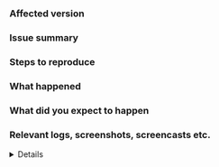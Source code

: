 <!--
Please note that failure to provide the information requested in this
issue template may result in your issue being closed without further
notice. 
-->

### Affected version

<!--
Provide at least the following information:
* Your OS and version
* Affected GNOME Network Displays version and package type (e.g. Flatpak or RPM)
* Does this issue appear in XOrg and/or Wayland
-->

### Issue summary

<!-- 
Provide a short summary of the issue you encountered.
-->

### Steps to reproduce

<!-- 
1. Step one
2. Step two
3. ...
-->

### What happened

<!-- 
What did GNOME Network Displays do that was unexpected?
-->

### What did you expect to happen

<!-- 
What did you expect GNOME Network Displays to do?
-->

### Relevant logs, screenshots, screencasts etc.

<!-- 
Provide at least the output of either
`G_MESSAGES_DEBUG=all gnome-network-displays`
or
`G_MESSAGES_DEBUG=all flatpak run org.gnome.NetworkDisplays`

If you have further information, such as technical documentation, logs,
screenshots or screencasts related, please provide them here.
-->

<details>
```
<!-- Paste logs here -->
```
</details>
